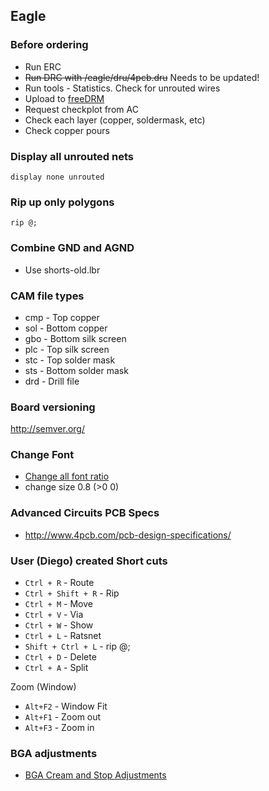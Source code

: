 ## Eagle

### Before ordering
* Run ERC
* ~~Run DRC with /eagle/dru/4pcb.dru~~ Needs to be updated!
* Run tools - Statistics. Check for unrouted wires
* Upload to [freeDRM](https://www.freedfm.com)
* Request checkplot from AC
* Check each layer (copper, soldermask, etc)
* Check copper pours

### Display all unrouted nets
`display none unrouted`

### Rip up only polygons
`rip @;`

### Combine GND and AGND
* Use shorts-old.lbr

### CAM file types
* cmp - Top copper
* sol - Bottom copper
* gbo - Bottom silk screen
* plc - Top silk screen
* stc - Top solder mask
* sts - Bottom solder mask
* drd - Drill file

### Board versioning
http://semver.org/

### Change Font
* [Change all font ratio](https://www.element14.com/community/thread/18176/l/how-do-i-change-all-fonts-to-vector-on-the-same-pcb-at-once?displayFullThread=true)
* change size 0.8 (>0 0)

### Advanced Circuits PCB Specs
* http://www.4pcb.com/pcb-design-specifications/

### User (Diego) created Short cuts
* `Ctrl + R` - Route
* `Ctrl + Shift + R` - Rip
* `Ctrl + M` - Move
* `Ctrl + V` - Via
* `Ctrl + W` - Show
* `Ctrl + L` - Ratsnet
* `Shift + Ctrl + L` - rip @;
* `Ctrl + D` - Delete
* `Ctrl + A` - Split

Zoom (Window)
* `Alt+F2` - Window Fit
* `Alt+F1` - Zoom out
* `Alt+F3` - Zoom in

### BGA adjustments
* [BGA Cream and Stop Adjustments](https://electronics.stackexchange.com/questions/349810/how-to-properly-define-bga-footprint-in-eagle)
